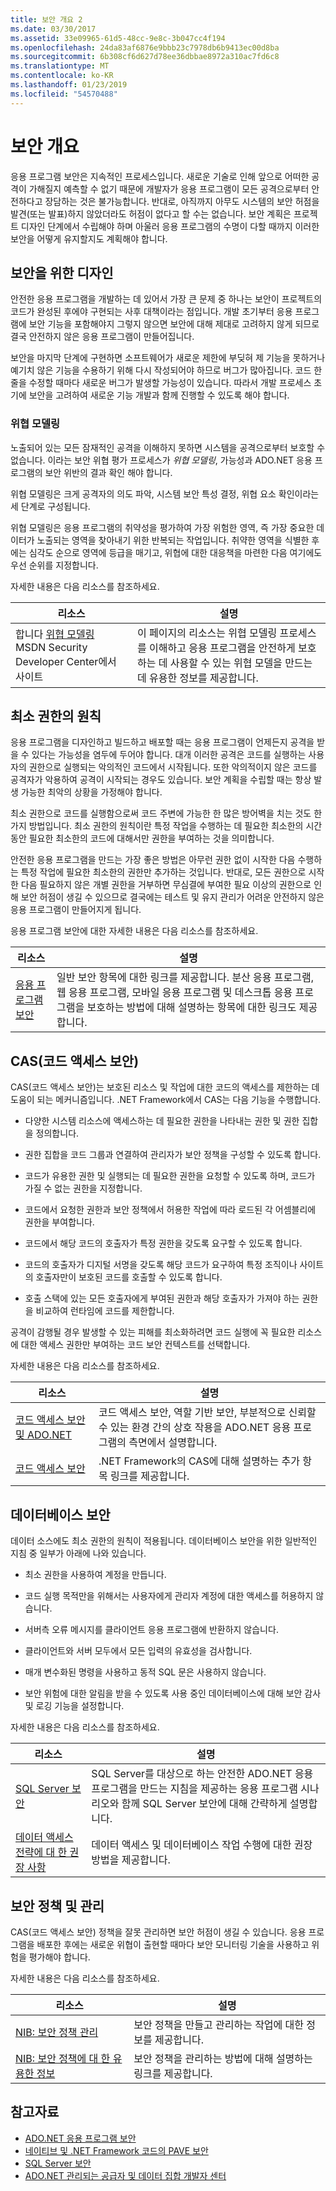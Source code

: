 ```yaml
---
title: 보안 개요 2
ms.date: 03/30/2017
ms.assetid: 33e09965-61d5-48cc-9e8c-3b047cc4f194
ms.openlocfilehash: 24da83af6876e9bbb23c7978db6b9413ec00d8ba
ms.sourcegitcommit: 6b308cf6d627d78ee36dbbae8972a310ac7fd6c8
ms.translationtype: MT
ms.contentlocale: ko-KR
ms.lasthandoff: 01/23/2019
ms.locfileid: "54570488"
---
```

# <a name="security-overview"></a>보안 개요
응용 프로그램 보안은 지속적인 프로세스입니다. 새로운 기술로 인해 앞으로 어떠한 공격이 가해질지 예측할 수 없기 때문에 개발자가 응용 프로그램이 모든 공격으로부터 안전하다고 장담하는 것은 불가능합니다. 반대로, 아직까지 아무도 시스템의 보안 허점을 발견(또는 발표)하지 않았더라도 허점이 없다고 할 수는 없습니다. 보안 계획은 프로젝트 디자인 단계에서 수립해야 하며 아울러 응용 프로그램의 수명이 다할 때까지 이러한 보안을 어떻게 유지할지도 계획해야 합니다.  
  
## <a name="design-for-security"></a>보안을 위한 디자인  
 안전한 응용 프로그램을 개발하는 데 있어서 가장 큰 문제 중 하나는 보안이 프로젝트의 코드가 완성된 후에야 구현되는 사후 대책이라는 점입니다. 개발 초기부터 응용 프로그램에 보안 기능을 포함해야지 그렇지 않으면 보안에 대해 제대로 고려하지 않게 되므로 결국 안전하지 않은 응용 프로그램이 만들어집니다.  
  
 보안을 마지막 단계에 구현하면 소프트웨어가 새로운 제한에 부딪혀 제 기능을 못하거나 예기치 않은 기능을 수용하기 위해 다시 작성되어야 하므로 버그가 많아집니다. 코드 한 줄을 수정할 때마다 새로운 버그가 발생할 가능성이 있습니다. 따라서 개발 프로세스 초기에 보안을 고려하여 새로운 기능 개발과 함께 진행할 수 있도록 해야 합니다.  
  
### <a name="threat-modeling"></a>위협 모델링  
 노출되어 있는 모든 잠재적인 공격을 이해하지 못하면 시스템을 공격으로부터 보호할 수 없습니다. 이라는 보안 위협 평가 프로세스가 *위협 모델링*, 가능성과 ADO.NET 응용 프로그램의 보안 위반의 결과 확인 해야 합니다.  
  
 위협 모델링은 크게 공격자의 의도 파악, 시스템 보안 특성 결정, 위협 요소 확인이라는 세 단계로 구성됩니다.  
  
 위협 모델링은 응용 프로그램의 취약성을 평가하여 가장 위험한 영역, 즉 가장 중요한 데이터가 노출되는 영역을 찾아내기 위한 반복되는 작업입니다. 취약한 영역을 식별한 후에는 심각도 순으로 영역에 등급을 매기고, 위협에 대한 대응책을 마련한 다음 여기에도 우선 순위를 지정합니다.  
  
 자세한 내용은 다음 리소스를 참조하세요.  
  
|리소스|설명|  
|--------------|-----------------|  
|합니다 [위협 모델링](https://go.microsoft.com/fwlink/?LinkId=98353) MSDN Security Developer Center에서 사이트|이 페이지의 리소스는 위협 모델링 프로세스를 이해하고 응용 프로그램을 안전하게 보호하는 데 사용할 수 있는 위협 모델을 만드는 데 유용한 정보를 제공합니다.|  
  
## <a name="the-principle-of-least-privilege"></a>최소 권한의 원칙  
 응용 프로그램을 디자인하고 빌드하고 배포할 때는 응용 프로그램이 언제든지 공격을 받을 수 있다는 가능성을 염두에 두어야 합니다. 대개 이러한 공격은 코드를 실행하는 사용자의 권한으로 실행되는 악의적인 코드에서 시작됩니다. 또한 악의적이지 않은 코드를 공격자가 악용하여 공격이 시작되는 경우도 있습니다. 보안 계획을 수립할 때는 항상 발생 가능한 최악의 상황을 가정해야 합니다.  
  
 최소 권한으로 코드를 실행함으로써 코드 주변에 가능한 한 많은 방어벽을 치는 것도 한 가지 방법입니다. 최소 권한의 원칙이란 특정 작업을 수행하는 데 필요한 최소한의 시간 동안 필요한 최소한의 코드에 대해서만 권한을 부여하는 것을 의미합니다.  
  
 안전한 응용 프로그램을 만드는 가장 좋은 방법은 아무런 권한 없이 시작한 다음 수행하는 특정 작업에 필요한 최소한의 권한만 추가하는 것입니다. 반대로, 모든 권한으로 시작한 다음 필요하지 않은 개별 권한을 거부하면 무심결에 부여한 필요 이상의 권한으로 인해 보안 허점이 생길 수 있으므로 결국에는 테스트 및 유지 관리가 어려운 안전하지 않은 응용 프로그램이 만들어지게 됩니다.  
  
 응용 프로그램 보안에 대한 자세한 내용은 다음 리소스를 참조하세요.  
  
|리소스|설명|  
|--------------|-----------------|  
|[응용 프로그램 보안](/visualstudio/ide/securing-applications)|일반 보안 항목에 대한 링크를 제공합니다. 분산 응용 프로그램, 웹 응용 프로그램, 모바일 응용 프로그램 및 데스크톱 응용 프로그램을 보호하는 방법에 대해 설명하는 항목에 대한 링크도 제공합니다.|  
  
## <a name="code-access-security-cas"></a>CAS(코드 액세스 보안)  
 CAS(코드 액세스 보안)는 보호된 리소스 및 작업에 대한 코드의 액세스를 제한하는 데 도움이 되는 메커니즘입니다. .NET Framework에서 CAS는 다음 기능을 수행합니다.  
  
-   다양한 시스템 리소스에 액세스하는 데 필요한 권한을 나타내는 권한 및 권한 집합을 정의합니다.  
  
-   권한 집합을 코드 그룹과 연결하여 관리자가 보안 정책을 구성할 수 있도록 합니다.  
  
-   코드가 유용한 권한 및 실행되는 데 필요한 권한을 요청할 수 있도록 하며, 코드가 가질 수 없는 권한을 지정합니다.  
  
-   코드에서 요청한 권한과 보안 정책에서 허용한 작업에 따라 로드된 각 어셈블리에 권한을 부여합니다.  
  
-   코드에서 해당 코드의 호출자가 특정 권한을 갖도록 요구할 수 있도록 합니다.  
  
-   코드의 호출자가 디지털 서명을 갖도록 해당 코드가 요구하여 특정 조직이나 사이트의 호출자만이 보호된 코드를 호출할 수 있도록 합니다.  
  
-   호출 스택에 있는 모든 호출자에게 부여된 권한과 해당 호출자가 가져야 하는 권한을 비교하여 런타임에 코드를 제한합니다.  
  
 공격이 감행될 경우 발생할 수 있는 피해를 최소화하려면 코드 실행에 꼭 필요한 리소스에 대한 액세스 권한만 부여하는 코드 보안 컨텍스트를 선택합니다.  
  
 자세한 내용은 다음 리소스를 참조하세요.  
  
|리소스|설명|  
|--------------|-----------------|  
|[코드 액세스 보안 및 ADO.NET](../../../../docs/framework/data/adonet/code-access-security.md)|코드 액세스 보안, 역할 기반 보안, 부분적으로 신뢰할 수 있는 환경 간의 상호 작용을 ADO.NET 응용 프로그램의 측면에서 설명합니다.|  
|[코드 액세스 보안](../../../../docs/framework/misc/code-access-security.md)|.NET Framework의 CAS에 대해 설명하는 추가 항목 링크를 제공합니다.|  
  
## <a name="database-security"></a>데이터베이스 보안  
 데이터 소스에도 최소 권한의 원칙이 적용됩니다. 데이터베이스 보안을 위한 일반적인 지침 중 일부가 아래에 나와 있습니다.  
  
-   최소 권한을 사용하여 계정을 만듭니다.  
  
-   코드 실행 목적만을 위해서는 사용자에게 관리자 계정에 대한 액세스를 허용하지 않습니다.  
  
-   서버측 오류 메시지를 클라이언트 응용 프로그램에 반환하지 않습니다.  
  
-   클라이언트와 서버 모두에서 모든 입력의 유효성을 검사합니다.  
  
-   매개 변수화된 명령을 사용하고 동적 SQL 문은 사용하지 않습니다.  
  
-   보안 위험에 대한 알림을 받을 수 있도록 사용 중인 데이터베이스에 대해 보안 감사 및 로깅 기능을 설정합니다.  
  
 자세한 내용은 다음 리소스를 참조하세요.  
  
|리소스|설명|  
|--------------|-----------------|  
|[SQL Server 보안](../../../../docs/framework/data/adonet/sql/sql-server-security.md)|SQL Server를 대상으로 하는 안전한 ADO.NET 응용 프로그램을 만드는 지침을 제공하는 응용 프로그램 시나리오와 함께 SQL Server 보안에 대해 간략하게 설명합니다.|  
|[데이터 액세스 전략에 대 한 권장 사항](https://msdn.microsoft.com/library/72411f32-d12a-4de8-b961-e54fca7faaf5)|데이터 액세스 및 데이터베이스 작업 수행에 대한 권장 방법을 제공합니다.|  
  
## <a name="security-policy-and-administration"></a>보안 정책 및 관리  
 CAS(코드 액세스 보안) 정책을 잘못 관리하면 보안 허점이 생길 수 있습니다. 응용 프로그램을 배포한 후에는 새로운 위협이 출현할 때마다 보안 모니터링 기술을 사용하고 위험을 평가해야 합니다.  
  
 자세한 내용은 다음 리소스를 참조하세요.  
  
|리소스|설명|  
|--------------|-----------------|  
|[NIB: 보안 정책 관리](https://msdn.microsoft.com/library/d754e05d-29dc-4d3a-a2c2-95eaaf1b82b9)|보안 정책을 만들고 관리하는 작업에 대한 정보를 제공합니다.|  
|[NIB: 보안 정책에 대 한 유용한 정보](https://msdn.microsoft.com/library/d49bc4d5-efb7-4caa-a2fe-e4d3cec63c05)|보안 정책을 관리하는 방법에 대해 설명하는 링크를 제공합니다.|  
  
## <a name="see-also"></a>참고자료
- [ADO.NET 응용 프로그램 보안](../../../../docs/framework/data/adonet/securing-ado-net-applications.md)
- [네이티브 및 .NET Framework 코드의 PAVE 보안](https://msdn.microsoft.com/library/bd61be84-c143-409a-a75a-44253724f784)
- [SQL Server 보안](../../../../docs/framework/data/adonet/sql/sql-server-security.md)
- [ADO.NET 관리되는 공급자 및 데이터 집합 개발자 센터](https://go.microsoft.com/fwlink/?LinkId=217917)
